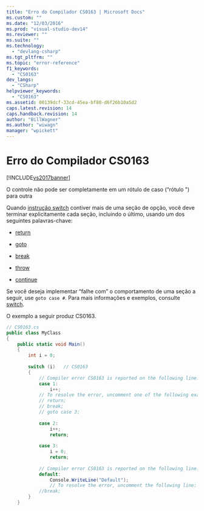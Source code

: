 ```yaml
---
title: "Erro do Compilador CS0163 | Microsoft Docs"
ms.custom: ""
ms.date: "12/03/2016"
ms.prod: "visual-studio-dev14"
ms.reviewer: ""
ms.suite: ""
ms.technology: 
  - "devlang-csharp"
ms.tgt_pltfrm: ""
ms.topic: "error-reference"
f1_keywords: 
  - "CS0163"
dev_langs: 
  - "CSharp"
helpviewer_keywords: 
  - "CS0163"
ms.assetid: 00139dcf-33cd-45ea-bf80-d6f26b10a5d2
caps.latest.revision: 14
caps.handback.revision: 14
author: "BillWagner"
ms.author: "wiwagn"
manager: "wpickett"
---
```

# Erro do Compilador CS0163
[!INCLUDE[vs2017banner](../../../csharp/includes/vs2017banner.md)]

O controle não pode ser completamente em um rótulo de caso \(“rótulo "\) para outra  
  
 Quando [instrução switch](../../../csharp/language-reference/keywords/switch.md) contiver mais de uma seção de opção, você deve terminar explicitamente cada seção, incluindo o último, usando um dos seguintes palavras\-chave:  
  
-   [return](../../../csharp/language-reference/keywords/return.md)  
  
-   [goto](../../../csharp/language-reference/keywords/goto.md)  
  
-   [break](../../../csharp/language-reference/keywords/break.md)  
  
-   [throw](../../../csharp/language-reference/keywords/throw.md)  
  
-   [continue](../../../csharp/language-reference/keywords/continue.md)  
  
 Se você deseja implementar “falhe com” o comportamento de uma seção a seguir, use `goto case #`.  Para mais informações e exemplos, consulte [switch](../../../csharp/language-reference/keywords/switch.md).  
  
 O exemplo a seguir produz CS0163.  
  
```c#  
// CS0163.cs  
public class MyClass  
{  
    public static void Main()  
    {  
        int i = 0;  
  
        switch (i)   // CS0163  
        {  
            // Compiler error CS0163 is reported on the following line.  
            case 1:  
                i++;  
            // To resolve the error, uncomment one of the following example statements.  
            // return;  
            // break;  
            // goto case 3;  
  
            case 2:  
                i++;  
                return;  
  
            case 3:  
                i = 0;  
                return;  
  
            // Compiler error CS0163 is reported on the following line.  
            default:  
                Console.WriteLine("Default");  
                // To resolve the error, uncomment the following line:  
            //break;  
        }  
    }  
```
